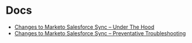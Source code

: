 # Docs

  * [Changes to Marketo Salesforce Sync – Under The Hood](https://nation.marketo.com/docs/DOC-3836#jive_content_id_Fields_Affected)
  * [Changes to Marketo Salesforce Sync – Preventative Troubleshooting](https://nation.marketo.com/docs/DOC-4001)
